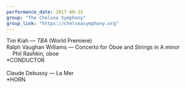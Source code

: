 ```yaml
---
performance_date: 2017-09-15
group: "The Chelsea Symphony"
group_link: "https://chelseasymphony.org"
---
```

Tim Kiah — _TBA_ (World Premiere)<br/>
Ralph Vaughan Williams — Concerto for Oboe and Strings in A minor<br/>
&nbsp;&nbsp;&nbsp;&nbsp;Phil Rashkin, oboe<br/>
*CONDUCTOR<br/>
<br/>
Claude Debussy — La Mer<br/>
*HORN


